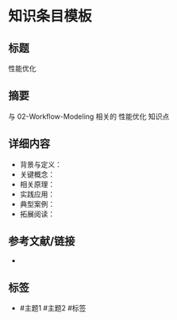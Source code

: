 # 知识条目模板

## 标题

性能优化

## 摘要

与 02-Workflow-Modeling 相关的 性能优化 知识点

## 详细内容

- 背景与定义：
- 关键概念：
- 相关原理：
- 实践应用：
- 典型案例：
- 拓展阅读：

## 参考文献/链接

-

## 标签

- #主题1 #主题2 #标签
